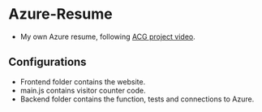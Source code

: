 # Azure-Resume

- My own Azure resume, following [ACG project video](https://www.youtube.com/watch?v=ieYrBWmkfno).


## Configurations

- Frontend folder contains the website.
- main.js contains visitor counter code.
- Backend folder contains the function, tests and connections to Azure.